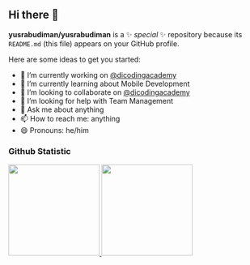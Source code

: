 ## Hi there 👋


**yusrabudiman/yusrabudiman** is a ✨ _special_ ✨ repository because its `README.md` (this file) appears on your GitHub profile.

Here are some ideas to get you started:

- 🔭 I’m currently working on <a href="https://github.com/dicodingacademy">@dicodingacademy</a>
- 🌱 I’m currently learning about Mobile Development 
- 👯 I’m looking to collaborate on <a href="https://github.com/dicodingacademy">@dicodingacademy</a>
- 🤔 I’m looking for help with Team Management
- 💬 Ask me about anything
- 📫 How to reach me: anything
- 😄 Pronouns: he/him


### Github Statistic
<p align="left">
<a href="https://github.com/yusrabudiman">
  <img height="180em" src="https://github-readme-stats-eight-theta.vercel.app/api?username=yusrabudiman&show_icons=true&theme=algolia&include_all_commits=true&count_private=true"/>
  <img height="180em" src="https://github-readme-stats-eight-theta.vercel.app/api/top-langs/?username=yusrabudiman&layout=compact&langs_count=8&theme=algolia"/>
</a>
</p>
